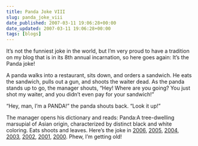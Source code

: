 ```yaml
---
title: Panda Joke VIII
slug: panda_joke_viii
date_published: 2007-03-11 19:06:28+00:00
date_updated: 2007-03-11 19:06:28+00:00
tags: [blogs]
---
```

It’s not the funniest joke in the world, but I’m very proud to have a tradition on my blog that is in its 8th annual incarnation, so here goes again: It’s the Panda joke!

A panda walks into a restaurant, sits down, and orders a sandwich. He eats the sandwich, pulls out a gun, and shoots the waiter dead. As the panda stands up to go, the manager shouts, “Hey! Where are you going? You just shot my waiter, and you didn’t even pay for your sandwich!”

“Hey, man, I’m a PANDA!” the panda shouts back. “Look it up!”

The manager opens his dictionary and reads:
Panda:A tree-dwelling marsupial of Asian origin, characterized by distinct black and white coloring. Eats shoots and leaves.
Here’s the joke in [2006](/2006/03/12/panda_joke_vii), [2005](/2005/03/15/panda_joke_vi), [2004](/2004/03/12/panda_joke_v), [2003](/2003/03/08/panda_joke_iv), [2002](/2002/03/09/panda_joke), [2001](/2001/03/09/to_keep_you_bus), [2000](/2000/03/10/a_panda_walks_i). Phew, I’m getting old!
